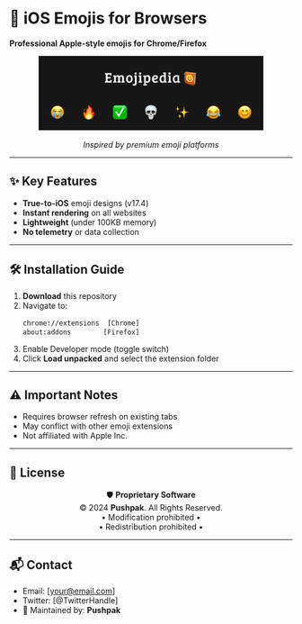 # 🍏 iOS Emojis for Browsers  

**Professional Apple-style emojis for Chrome/Firefox**  

<div align="center">
  <img src="image.png" width="400" alt="Emoji Preview">
  
  *Inspired by premium emoji platforms*  
</div>

---

## ✨ Key Features
- **True-to-iOS** emoji designs (v17.4)
- **Instant rendering** on all websites
- **Lightweight** (under 100KB memory)
- **No telemetry** or data collection

---

## 🛠 Installation Guide
1. **Download** this repository
2. Navigate to:
   ```
   chrome://extensions  [Chrome]
   about:addons        [Firefox]
   ```
3. Enable Developer mode (toggle switch)
4. Click **Load unpacked** and select the extension folder

---

## ⚠️ Important Notes
- Requires browser refresh on existing tabs
- May conflict with other emoji extensions
- Not affiliated with Apple Inc.

---

## 📜 License
<div align="center">

🛡️ **Proprietary Software**  
© 2024 **Pushpak**. All Rights Reserved.  
• Modification prohibited •  
• Redistribution prohibited •  

</div>

---

## 📬 Contact
- Email: [your@email.com]
- Twitter: [@TwitterHandle]
- 🔧 Maintained by: **Pushpak**
